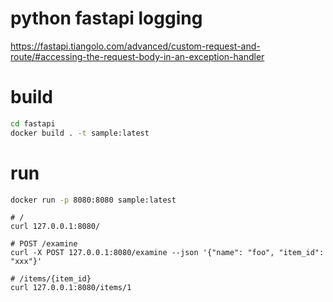 # python fastapi logging

https://fastapi.tiangolo.com/advanced/custom-request-and-route/#accessing-the-request-body-in-an-exception-handler

# build

```sh
cd fastapi
docker build . -t sample:latest
```

# run

```sh
docker run -p 8080:8080 sample:latest 
```

```
# /
curl 127.0.0.1:8080/

# POST /examine
curl -X POST 127.0.0.1:8080/examine --json '{"name": "foo", "item_id": "xxx"}'

# /items/{item_id}
curl 127.0.0.1:8080/items/1
